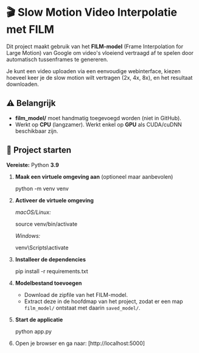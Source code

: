 # 🎬 Slow Motion Video Interpolatie met FILM

Dit project maakt gebruik van het **FILM-model** (Frame Interpolation for Large Motion) van Google om video's vloeiend vertraagd af te spelen door automatisch tussenframes te genereren.

Je kunt een video uploaden via een eenvoudige webinterface, kiezen hoeveel keer je de slow motion wilt vertragen (2x, 4x, 8x), en het resultaat downloaden.

## ⚠️ Belangrijk

- **film_model/** moet handmatig toegevoegd worden (niet in GitHub).
- Werkt op **CPU** (langzamer). Werkt enkel op **GPU** als CUDA/cuDNN beschikbaar zijn.

## 🚀 Project starten

**Vereiste:** Python **3.9**

1. **Maak een virtuele omgeving aan** (optioneel maar aanbevolen)

   python -m venv venv

2. **Activeer de virtuele omgeving**

   _macOS/Linux:_

   source venv/bin/activate

   _Windows:_

   venv\Scripts\activate

3. **Installeer de dependencies**

   pip install -r requirements.txt

4. **Modelbestand toevoegen**

   - Download de zipfile van het FILM-model.
   - Extract deze in de hoofdmap van het project, zodat er een map `film_model/` ontstaat met daarin `saved_model/`.

5. **Start de applicatie**

   python app.py

6. Open je browser en ga naar: [http://localhost:5000]
